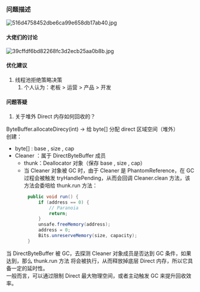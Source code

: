 <a name="kgJlp"></a>
### 问题描述
![516d4758452dbe6ca99e658db17ab40.jpg](https://cdn.nlark.com/yuque/0/2023/jpeg/222258/1692366846175-2f2d9a96-1b8b-4db0-b878-f9529868b0c5.jpeg#averageHue=%23a2b5bb&clientId=u6b7d453d-36e3-4&from=paste&height=720&id=u7b5f10f2&originHeight=360&originWidth=480&originalType=binary&ratio=1.25&rotation=0&showTitle=false&size=37698&status=done&style=none&taskId=u3057e724-ffd7-4332-9aaf-688a5dc758d&title=&width=960)

<a name="xb7IE"></a>
#### 大佬们的讨论
![39cffdf6bd82268fc3d2ecb25aa0b8b.jpg](https://cdn.nlark.com/yuque/0/2023/jpeg/222258/1692366869406-d7e42b15-9275-4ea1-92fd-3ecce56ad1f1.jpeg#averageHue=%23eaeaea&clientId=u6b7d453d-36e3-4&from=paste&height=1116&id=u23f149bd&originHeight=1395&originWidth=704&originalType=binary&ratio=1.25&rotation=0&showTitle=false&size=123572&status=done&style=none&taskId=ud04b4943-9009-4666-afcb-62c5d0fe5ea&title=&width=563.2)



<a name="trbua"></a>
#### 优化建议

1. 线程池拒绝策略决策
   1. 个人认为：老板 > 运营 > 产品 > 开发



<a name="QpKOu"></a>
#### 问题答疑

1. 关于堆外 Direct 内存如何回收的？

ByteBuffer.allocateDirecy(int) -> 给 byte[] 分配 direct 区域空间（堆外）<br />创建：

- byte[] : base , size , cap
- Cleaner ：属于 DirectByteBuffer 成员
   - thunk：Deallocator 对象（保存 base , size , cap）
   - 当 Cleaner 对象被 GC 时，由于 Cleaner 是 PhantomReference，在 GC 过程会被触发 tryHandlePending，从而会回调 Cleaner.clean 方法，该方法会委培给 thunk.run 方法：
```java
        public void run() {
            if (address == 0) {
                // Paranoia
                return;
            }
            unsafe.freeMemory(address);
            address = 0;
            Bits.unreserveMemory(size, capacity);
        }
```
当 DirectByteBuffer 被 GC，去探测 Cleaner 对象成员是否达到 GC 条件，如果达到，那么 thunk.run 方法 将会被执行，从而释放掉底层 Direct 内存，所以它具备一定的延时性。<br />一般而言，可以通过限制  Direct 最大物理空间，或者主动触发 GC 来提升回收效率。
